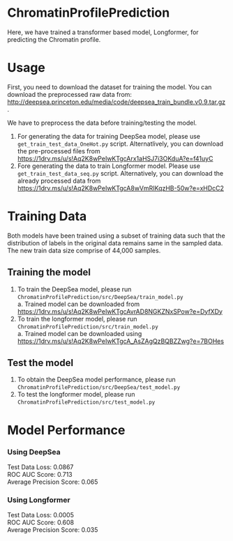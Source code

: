 # ChromatinProfilePrediction
Here, we have trained a transformer based model, Longformer, for predicting the Chromatin profile.

# Usage
First, you need to download the dataset for training the model. You can download the preprocessed raw data from: http://deepsea.princeton.edu/media/code/deepsea_train_bundle.v0.9.tar.gz. 

We have to preprocess the data before training/testing the model. 

1. For generating the data for training DeepSea model, please use ```get_train_test_data_OneHot.py``` script. Alternatlively, you can download the pre-processed files from https://1drv.ms/u/s!Aq2K8wPeIwKTgcArx1aHSJ7i3OKduA?e=f41uyC
2. Fore generating the data to train Longformer model. Please use ```get_train_test_data_seq.py``` script. Alternatively, you can download the already processed data from https://1drv.ms/u/s!Aq2K8wPeIwKTgcA8wVmRIKqzHB-50w?e=xHDcC2

# Training Data
Both models have been trained using a subset of training data such that the distribution of labels in the original data remains same in the sampled data. The new train data size comprise of 44,000 samples. 

## Training the model
1. To train the DeepSea model, please run ```ChromatinProfilePrediction/src/DeepSea/train_model.py``` <br/>
   a. Trained model can be downloaded from https://1drv.ms/u/s!Aq2K8wPeIwKTgcAvrAD8NGKZNxSPow?e=DyfXDy
2. To train the longformer model, please run ```ChromatinProfilePrediction/src/train_model.py```<br/>
   a. Trained model can be downloaded using https://1drv.ms/u/s!Aq2K8wPeIwKTgcA_AsZAgQzBQBZZwg?e=7BOHes

## Test the model
1. To obtain the DeepSea model performance, please run ```ChromatinProfilePrediction/src/DeepSea/test_model.py```
2. To test the longformer model, please run ```ChromatinProfilePrediction/src/test_model.py```

# Model Performance
### Using DeepSea
Test Data Loss: 0.0867 <br/>
ROC AUC Score: 0.713 <br/>
Average Precision Score: 0.065 <br/>


### Using Longformer
Test Data Loss: 0.0005 <br/>
ROC AUC Score: 0.608 <br/>
Average Precision Score: 0.035<br/>

